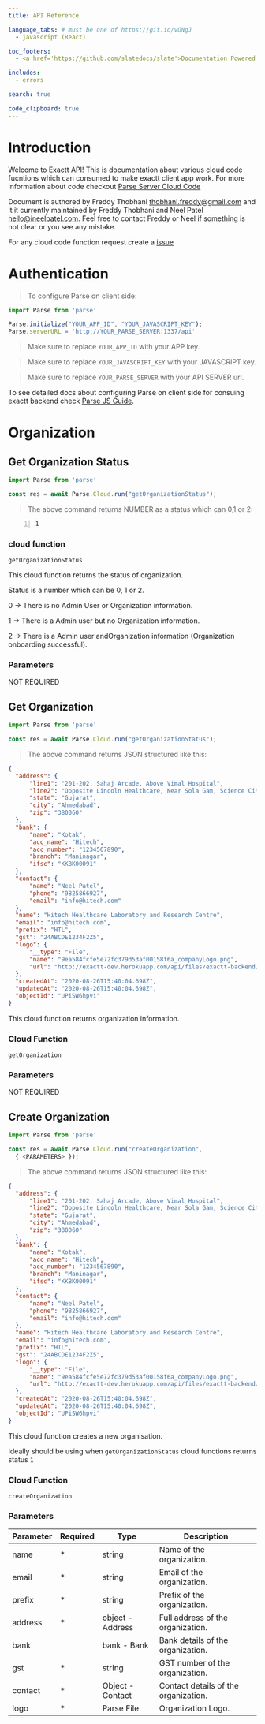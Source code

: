 ```yaml
---
title: API Reference

language_tabs: # must be one of https://git.io/vQNgJ
  - javascript (React)

toc_footers:
  - <a href='https://github.com/slatedocs/slate'>Documentation Powered by Slate</a>

includes:
  - errors

search: true

code_clipboard: true
---
```


# Introduction

Welcome to Exactt API! This is documentation about various cloud code fucntions which can consumed to make exactt client app work. For more information about code checkout <a href=' https://docs.parseplatform.org/cloudcode/guide/#cloud-functions'>Parse Server Cloud Code</a>

Document is authored by Freddy Thobhani <thobhani.freddy@gmail.com> and it it currently maintained by
Freddy Thobhani and Neel Patel <hello@ineelpatel.com>. Feel free to contact Freddy or Neel if something is not clear or you see any mistake.

For any cloud code function request create a [issue](https://github.com/fre-nee/exactt-backend/issues)

# Authentication

> To configure Parse on client side:

```javascript
import Parse from 'parse'

Parse.initialize("YOUR_APP_ID", "YOUR_JAVASCRIPT_KEY");
Parse.serverURL = 'http://YOUR_PARSE_SERVER:1337/api'
```

> Make sure to replace `YOUR_APP_ID` with your APP key.

> Make sure to replace `YOUR_JAVASCRIPT_KEY` with your JAVASCRIPT key.

> Make sure to replace `YOUR_PARSE_SERVER` with your API SERVER url.

To see detailed docs about configuring Parse on client side for consuing exactt backend check [Parse JS Guide](https://docs.parseplatform.org/js/guide/).


# Organization

## Get Organization Status

```javascript
import Parse from 'parse'

const res = await Parse.Cloud.run("getOrganizationStatus");
```

> The above command returns NUMBER as a status which can 0,1 or 2:

```number
1
```

### cloud function

`getOrganizationStatus`

This cloud function returns the status of organization. 

Status is a number which can be 0, 1 or 2. 

0 -> There is no Admin User or Organization information. 

1 -> There is a Admin user but no Organization information.

2 -> There is a Admin user andOrganization information (Organization onboarding successful).


### Parameters

NOT REQUIRED


## Get Organization

```javascript
import Parse from 'parse'

const res = await Parse.Cloud.run("getOrganizationStatus");
```

> The above command returns JSON structured like this:

```json
{
  "address": {
      "line1": "201-202, Sahaj Arcade, Above Vimal Hospital",
      "line2": "Opposite Lincoln Healthcare, Near Sola Gam, Science City Road",
      "state": "Gujarat",
      "city": "Ahmedabad",
      "zip": "380060"
  },
  "bank": {
      "name": "Kotak",
      "acc_name": "Hitech",
      "acc_number": "1234567890",
      "branch": "Maninagar",
      "ifsc": "KKBK00091"
  },
  "contact": {
      "name": "Neel Patel",
      "phone": "9825866927",
      "email": "info@hitech.com"
  },
  "name": "Hitech Healthcare Laboratory and Research Centre",
  "email": "info@hitech.com",
  "prefix": "HTL",
  "gst": "24ABCDE1234F2Z5",
  "logo": {
      "__type": "File",
      "name": "9ea584fcfe5e72fc379d53af00158f6a_companyLogo.png",
      "url": "http://exactt-dev.herokuapp.com/api/files/exactt-backend/9ea584fcfe5e72fc379d53af00158f6a_companyLogo.png"
  },
  "createdAt": "2020-08-26T15:40:04.698Z",
  "updatedAt": "2020-08-26T15:40:04.698Z",
  "objectId": "UPiSW6hpvi"
}
```

This cloud function returns organization information.

### Cloud Function

`getOrganization`

### Parameters

NOT REQUIRED

## Create Organization

```javascript
import Parse from 'parse'

const res = await Parse.Cloud.run("createOrganization",
  { <PARAMETERS> });
```

> The above command returns JSON structured like this:

```json
{
  "address": {
      "line1": "201-202, Sahaj Arcade, Above Vimal Hospital",
      "line2": "Opposite Lincoln Healthcare, Near Sola Gam, Science City Road",
      "state": "Gujarat",
      "city": "Ahmedabad",
      "zip": "380060"
  },
  "bank": {
      "name": "Kotak",
      "acc_name": "Hitech",
      "acc_number": "1234567890",
      "branch": "Maninagar",
      "ifsc": "KKBK00091"
  },
  "contact": {
      "name": "Neel Patel",
      "phone": "9825866927",
      "email": "info@hitech.com"
  },
  "name": "Hitech Healthcare Laboratory and Research Centre",
  "email": "info@hitech.com",
  "prefix": "HTL",
  "gst": "24ABCDE1234F2Z5",
  "logo": {
      "__type": "File",
      "name": "9ea584fcfe5e72fc379d53af00158f6a_companyLogo.png",
      "url": "http://exactt-dev.herokuapp.com/api/files/exactt-backend/9ea584fcfe5e72fc379d53af00158f6a_companyLogo.png"
  },
  "createdAt": "2020-08-26T15:40:04.698Z",
  "updatedAt": "2020-08-26T15:40:04.698Z",
  "objectId": "UPiSW6hpvi"
}
```

This cloud function creates a new organisation.

Ideally should be using when `getOrganizationStatus` cloud functions returns status `1`

### Cloud Function

`createOrganization`

### Parameters

Parameter | Required | Type | Description
--------- | ---------|------|-------------
name | * | string  | Name of the organization.
email | * | string  | Email of the organization.
prefix | * | string | Prefix of the organization.
address | * | object - Address | Full address of the organization.
bank | | bank - Bank | Bank details of the organization.
gst | * | string | GST number of the organization.
contact | * | Object - Contact | Contact details of the organization.
logo | * | Parse File | Organization Logo.
